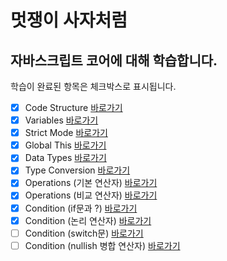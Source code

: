 # 멋쟁이 사자처럼

## 자바스크립트 코어에 대해 학습합니다.

학습이 완료된 항목은 체크박스로 표시됩니다.

- [x] Code Structure [바로가기](https://github.com/to06109/core-javascript/blob/01.core/client/chapter/core/01.codeStructure.js)
- [x] Variables [바로가기](https://github.com/to06109/core-javascript/blob/01.core/client/chapter/core/02.variables.js)
- [x] Strict Mode [바로가기](https://github.com/to06109/core-javascript/blob/01.core/client/chapter/core/03.strictMode.js)
- [x] Global This [바로가기](https://github.com/to06109/core-javascript/blob/01.core/client/chapter/core/04.globalThis.js)
- [x] Data Types [바로가기](https://github.com/to06109/core-javascript/blob/01.core/client/chapter/core/05.dataType.js)
- [x] Type Conversion [바로가기](https://github.com/to06109/core-javascript/blob/01.core/client/chapter/core/06.typeConversion.js)
- [x] Operations (기본 연산자) [바로가기](https://gto06109/core-javascript/blob/01.core/client/chapter/core/07-1.operations.js)
- [x] Operations (비교 연산자) [바로가기](https://github.com/to06109/core-javascript/blob/01.core/client/chapter/core/07-2.operations.js)
- [x] Condition (if문과 ?) [바로가기](https://github.com/to06109/core-javascript/blob/01.core/client/chapter/core/08-1.condition.js)
- [x] Condition (논리 연산자) [바로가기](https://github.com/to06109/core-javascript/blob/01.core/client/chapter/core/08-2.condition.js)
- [ ] Condition (switch문) [바로가기](https://github.com/to06109/core-javascript/blob/01.core/client/chapter/core/08-3.condition.js)
- [ ] Condition (nullish 병합 연산자) [바로가기](https://github.com/to06109/core-javascript/blob/01.core/client/chapter/core/08-4.condition.js)
